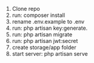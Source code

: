 1) Clone repo
2) run: composer install
3) rename .env.example to .env
4) run: php artisan key:generate.
5) run: php artisan migrate
6) run: php artisan jwt:secret
7) create storage/app folder
8) start server: php artisan serve
